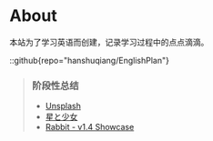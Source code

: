 # About

本站为了学习英语而创建，记录学习过程中的点点滴滴。

::github{repo="hanshuqiang/EnglishPlan"}

> ### 阶段性总结
> - [Unsplash](https://unsplash.com/)
> - [星と少女](https://www.pixiv.net/artworks/108916539)  
> - [Rabbit - v1.4 Showcase](https://civitai.com/posts/586908)  